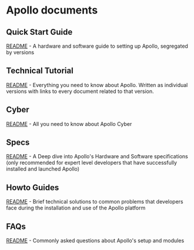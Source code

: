 # Apollo documents

## Quick Start Guide

[README](quickstart/README.md) - A hardware and software guide to setting up Apollo, segregated by versions

## Technical Tutorial

[README](technical_tutorial/README.md) - Everything you need to know about Apollo. Written as individual versions with links to every document related to that version.

## Cyber

[README](cyber/README.md) - All you need to know about Apollo Cyber 

## Specs

[README](specs/README.md) - A Deep dive into Apollo's Hardware and Software specifications (only recommended for expert level developers that have successfully installed and launched Apollo) 

## Howto Guides

[README](howto/README.md) - Brief technical solutions to common problems that developers face during the installation and use of the Apollo platform 

## FAQs

[README](FAQs/README.md) - Commonly asked questions about Apollo's setup and modules

